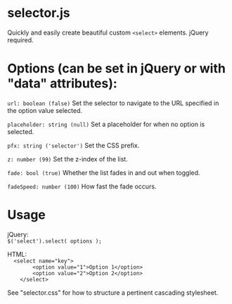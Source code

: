 <h1>selector.js</h1>
<p>Quickly and easily create beautiful custom <code>&#60;select&#62;</code> elements.  jQuery required.</p>
<h1>Options (can be set in jQuery or with "data" attributes):</h1>
<p><code>url: boolean (false)</code> Set the selector to navigate to the URL specified in the option value selected.</p>
<p><code>placeholder: string (null)</code> Set a placeholder for when no option is selected.</p>
<p><code>pfx: string ('selector')</code> Set the CSS prefix.</p>
<p><code>z: number (99)</code> Set the z-index of the list.</p>
<p><code>fade: bool (true)</code> Whether the list fades in and out when toggled.</p>
<p><code>fadeSpeed: number (100)</code> How fast the fade occurs.</p>
<h1>Usage</h1>
<p>jQuery:<br />
<code>$('select').select( options );</code></p>
<p>HTML:<br />
<code>	&#60;select name="key"&#62;	
		&#60;option value="1"&#62;Option 1&#60;/option&#62;
		&#60;option value="2"&#62;Option 2&#60;/option&#62;
	&#60;/select&#62;</code></p>
<p>See "selector.css" for how to structure a pertinent cascading stylesheet.</p>
